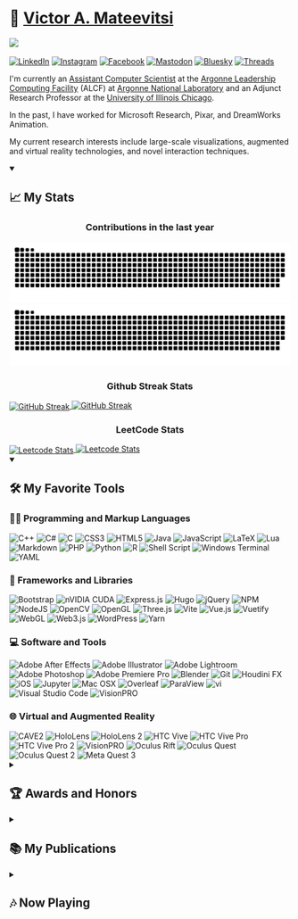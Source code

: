 # 🏡 [Victor A. Mateevitsi](https://vmateevitsi.com)

![](https://komarev.com/ghpvc/?username=mvictoras&color=blue)

<a href="https://www.linkedin.com/in/mvictoras/" target="_blank"><img src="https://img.shields.io/badge/LinkedIn-%230077B5.svg?&style=flat-square&logo=linkedin&logoColor=white" alt="LinkedIn"></a>
<a href="https://www.instagram.com/mvictoras/" target="_blank"><img src="https://img.shields.io/badge/Instagram-%23E4405F.svg?&style=flat-square&logo=instagram&logoColor=white" alt="Instagram"></a>
<a href="https://www.facebook.com/vmateevitsi" target="_blank"><img src="https://img.shields.io/badge/Facebook-%231877F2.svg?&style=flat-square&logo=facebook&logoColor=white" alt="Facebook"></a>
<a href="https://hci.social/@mvictoras" target="_blank"><img src="https://img.shields.io/badge/Mastodon-%232B90D9.svg?&style=flat-square&logo=mastodon&logoColor=white" alt="Mastodon"></a>
<a href="https://bsky.app/profile/vmateevitsi.com" target="_blank"><img src="https://img.shields.io/badge/Bluesky-%231185FE.svg?&style=flat-square&logo=bluesky&logoColor=white" alt="Bluesky"></a>
<a href="https://www.threads.net/@mvictoras" target="_blank"><img src="https://img.shields.io/badge/Threads-%23000000.svg?&style=flat-square&logo=threads&logoColor=white" alt="Threads"></a>

I'm currently an [Assistant Computer Scientist](https://www.alcf.anl.gov/about/people/victor-mateevitsi) at the [Argonne Leadership Computing Facility](https://alcf.anl.gov) (ALCF) at [Argonne National Laboratory](https://www.anl.gov) and an Adjunct Research Professor at the [University of Illinois Chicago](https://www.uic.edu).

In the past, I have worked for Microsoft Research, Pixar, and DreamWorks Animation.

My current research interests include large-scale visualizations, augmented and virtual reality technologies, and novel interaction techniques.

<details open>
  <summary><h2>📈 My Stats</h2></summary>

  <!-- Contribution Heatmap with Snake Animation -->
  <p align="center">
    <h3 align="center">Contributions in the last year</h3>
  </p>
  <img src="https://github.com/mvictoras/mvictoras/blob/output/ocean.svg?color_snake=#15F8EB&color_dots=#bfd6f6,#8dbdff,#64a1f4,#4b91f1,#3c7dd9#gh-dark-mode-only" alt="Snake animation">
  <img src="https://github.com/mvictoras/mvictoras/blob/output/github-snake.svg?color_snake=#00FC58#gh-light-mode-only" alt="Snake animation">

  <!-- Github Streak Stats -->
  <p align="center">
    <h3 align="center">Github Streak Stats</h3>
  </p>
  <a href="#gh-dark-mode-only">
    <img align="center" src="https://github-readme-streak-stats.herokuapp.com?user=mvictoras&border_radius=20&theme=tokyonight#gh-dark-mode-only" alt="GitHub Streak">
  </a>
  <a href="#gh-light-mode-only">
    <img src="https://github-readme-streak-stats.herokuapp.com?user=mvictoras&border_radius=20&theme=default#gh-light-mode-only" alt="GitHub Streak">
  </a>
  
  <!-- LeetCode Stats -->
  <p align="center">
    <h3 align="center">LeetCode Stats</h3>
  </p>
  <a href="https://leetcode.com/mvictoras#gh-dark-mode-only">
    <img align="center" src="https://leetcard.jacoblin.cool/mvictoras?border=1&radius=20&theme=unicorn#gh-dark-mode-only" alt="Leetcode Stats">
  </a>
  <a href="https://leetcode.com/mvictoras#gh-light-mode-only">
    <img src="https://leetcard.jacoblin.cool/mvictoras?border=1&radius=20&theme=light#gh-light-mode-only" alt="Leetcode Stats">
  </a>
</details>

<details open>
  <summary><h2>🛠️ My Favorite Tools</h2></summary>
  
  <h3>👨‍💻 Programming and Markup Languages</h3>
  <img src="https://img.shields.io/badge/C++-%2300599C.svg?&logo=c%2B%2B&logoColor=white" alt="C++"/>
  <img src="https://img.shields.io/badge/C%23-%23239120.svg?logo=csharp&logoColor=white" alt="C#"/>
  <img src="https://img.shields.io/badge/C-%2300599C.svg?logo=c&logoColor=white" alt="C"/>
  <img src="https://img.shields.io/badge/CSS3-%231572B6.svg?logo=css3&logoColor=white" alt="CSS3"/>
  <img src="https://img.shields.io/badge/HTML5-%23E34F26.svg?logo=html5&logoColor=white" alt="HTML5"/>
  <img src="https://img.shields.io/badge/Java-%23ED8B00.svg?logo=openjdk&logoColor=white" alt="Java"/>
  <img src="https://img.shields.io/badge/JavaScript-%23323330.svg?logo=javascript&logoColor=%23F7DF1E" alt="JavaScript"/>
  <img src="https://img.shields.io/badge/LaTeX-%23008080.svg?logo=latex&logoColor=white" alt="LaTeX"/>
  <img src="https://img.shields.io/badge/Lua-%232C2D72.svg?logo=lua&logoColor=white" alt="Lua"/>
  <img src="https://img.shields.io/badge/Markdown-%23000000.svg?logo=markdown&logoColor=white" alt="Markdown"/>
  <img src="https://img.shields.io/badge/PHP-%23777BB4.svg?logo=php&logoColor=white" alt="PHP"/>
  <img src="https://img.shields.io/badge/Python-3670A0?logo=python&logoColor=ffdd54" alt="Python"/>
  <img src="https://img.shields.io/badge/R-%23276DC3.svg?logo=r&logoColor=white" alt="R"/>
  <img src="https://img.shields.io/badge/Shell_Script-%23121011.svg?logo=gnu-bash&logoColor=white" alt="Shell Script"/>
  <img src="https://img.shields.io/badge/Windows%20Terminal-%234D4D4D.svg?logo=windows-terminal&logoColor=white" alt="Windows Terminal"/>
  <img src="https://img.shields.io/badge/YAML-%23ffffff.svg?logo=yaml&logoColor=151515" alt="YAML"/>

  <h3>🧰 Frameworks and Libraries</h3>
  <img src="https://img.shields.io/badge/Bootstrap-%238511FA.svg?logo=bootstrap&logoColor=white" alt="Bootstrap"/>
  <img src="https://img.shields.io/badge/CUDA-000000.svg?logo=nVIDIA&logoColor=green" alt="nVIDIA CUDA"/>
  <img src="https://img.shields.io/badge/Express.js-%23404d59.svg?logo=express&logoColor=%2361DAFB" alt="Express.js"/>
  <img src="https://img.shields.io/badge/Hugo-black.svg?logo=Hugo&logoColor=white" alt="Hugo"/>
  <img src="https://img.shields.io/badge/jQuery-%230769AD.svg?logo=jquery&logoColor=white" alt="jQuery"/>
  <img src="https://img.shields.io/badge/NPM-%23CB3837.svg?logo=npm&logoColor=white" alt="NPM"/>
  <img src="https://img.shields.io/badge/Node.js-6DA55F.svg?logo=node.js&logoColor=white" alt="NodeJS"/>
  <img src="https://img.shields.io/badge/OpenCV-%23white.svg?logo=opencv&logoColor=white" alt="OpenCV"/>
  <img src="https://img.shields.io/badge/OpenGL-%23FFFFFF.svg?logo=opengl&logoColor=white" alt="OpenGL"/>
  <img src="https://img.shields.io/badge/Three.js-black.svg?logo=three.js&logoColor=white" alt="Three.js"/>
  <img src="https://img.shields.io/badge/Vite-%23646CFF.svg?logo=vite&logoColor=white" alt="Vite"/>
  <img src="https://img.shields.io/badge/Vue.js-%2335495e.svg?logo=vuedotjs&logoColor=%234FC08D" alt="Vue.js"/>
  <img src="https://img.shields.io/badge/Vuetify-1867C0.svg?logo=vuetify&logoColor=AEDDFF" alt="Vuetify"/>
  <img src="https://img.shields.io/badge/WebGL-990000.svg?logo=webgl&logoColor=white" alt="WebGL"/>
  <img src="https://img.shields.io/badge/Web3.js-F16822.svg?logo=web3.js&logoColor=white" alt="Web3.js"/>
  <img src="https://img.shields.io/badge/WordPress-%23117AC9.svg?logo=WordPress&logoColor=white" alt="WordPress"/>
  <img src="https://img.shields.io/badge/Yarn-%232C8EBB.svg?logo=yarn&logoColor=white" alt="Yarn"/>

  <h3>💻 Software and Tools</h3>
  <img src="https://img.shields.io/badge/Adobe%20After%20Effects-9999FF.svg?logo=Adobe%20After%20Effects&logoColor=white" alt="Adobe After Effects"/>
  <img src="https://img.shields.io/badge/Adobe%20Illustrator-%23FF9A00.svg?logo=Adobe%20illustrator&logoColor=white" alt="Adobe Illustrator"/>
  <img src="https://img.shields.io/badge/Adobe%20Lightroom-31A8FF.svg?logo=Adobe%20Lightroom&logoColor=white" alt="Adobe Lightroom"/>
  <img src="https://img.shields.io/badge/Adobe%20Photoshop-%2331A8FF.svg?logo=adobe%20photoshop&logoColor=white" alt="Adobe Photoshop"/>
  <img src="https://img.shields.io/badge/Adobe%20Premiere%20Pro-9999FF.svg?logo=Adobe%20Premiere%20Pro&logoColor=white" alt="Adobe Premiere Pro"/>
  <img src="https://img.shields.io/badge/Blender-%23F5792A.svg?logo=blender&logoColor=white" alt="Blender"/>
  <img src="https://img.shields.io/badge/Git-F05033.svg?logo=git&logoColor=white" alt="Git"/>
  <img src="https://img.shields.io/badge/Houdini%20FX-%23FF4713.svg?logo=houdini&logoColor=white" alt="Houdini FX"/>
  <img src="https://img.shields.io/badge/iOS-000000.svg?logo=apple&logoColor=white" alt="iOS"/>
  <img src="https://img.shields.io/badge/Jupyter-F37626.svg?logo=Jupyter&logoColor=white" alt="Jupyter"/>
  <img src="https://img.shields.io/badge/Mac%20OSX-000000.svg?logo=apple&logoColor=white" alt="Mac OSX"/>
  <img src="https://img.shields.io/badge/Overleaf-%2344B78B.svg?logo=overleaf&logoColor=white" alt="Overleaf"/>
  <img src="https://img.shields.io/badge/ParaView-%234EA1D3.svg?logo=paraview&logoColor=white" alt="ParaView"/>
  <img src="https://img.shields.io/badge/vi-%23000000.svg?logo=vim&logoColor=white" alt="vi"/>
  <img src="https://img.shields.io/badge/Visual%20Studio%20Code-0078d7.svg?logo=visual-studio-code&logoColor=white" alt="Visual Studio Code"/>
  <img src="https://img.shields.io/badge/VisionPRO-000000.svg?logo=apple&logoColor=white" alt="VisionPRO"/>

  <h3>🌐 Virtual and Augmented Reality</h3>
  <img src="https://img.shields.io/badge/CAVE2-00AEEF.svg?logo=none&logoColor=white" alt="CAVE2"/>
  <img src="https://img.shields.io/badge/HoloLens-0078D7.svg?logo=microsoft&logoColor=white" alt="HoloLens"/>
  <img src="https://img.shields.io/badge/HoloLens%202-0078D7.svg?logo=microsoft&logoColor=white" alt="HoloLens 2"/>
  <img src="https://img.shields.io/badge/HTC%20Vive-0094F8.svg?logo=htc&logoColor=white" alt="HTC Vive"/>
  <img src="https://img.shields.io/badge/HTC%20Vive%20Pro-0094F8.svg?logo=htc&logoColor=white" alt="HTC Vive Pro"/>
  <img src="https://img.shields.io/badge/HTC%20Vive%20Pro%202-0094F8.svg?logo=htc&logoColor=white" alt="HTC Vive Pro 2"/>
  <img src="https://img.shields.io/badge/VisionPRO-000000.svg?logo=apple&logoColor=white" alt="VisionPRO"/>
  <img src="https://img.shields.io/badge/Oculus%20Rift-1C1E20.svg?logo=oculus&logoColor=white" alt="Oculus Rift"/>
  <img src="https://img.shields.io/badge/Oculus%20Quest-1C1E20.svg?logo=oculus&logoColor=white" alt="Oculus Quest"/>
  <img src="https://img.shields.io/badge/Oculus%20Quest%202-1C1E20.svg?logo=oculus&logoColor=white" alt="Oculus Quest 2"/>
  <img src="https://img.shields.io/badge/Meta%20Quest%203-1C1E20.svg?logo=meta&logoColor=white" alt="Meta Quest 3"/>
</details>

<details>
  <summary><h2>🏆 Awards and Honors</h2></summary>

  - **Best Paper Award**  
    *2023, [ISAV 2023 Workshop](https://www.alcf.anl.gov/news/alcf-team-wins-best-paper-award-isav-2023-workshop)*

  - **IEEE Scientific Visualization Contest Winner**  
    *2023, [IEEE VIS Conference](https://www.computer.org/csdl/magazine/cg/5555/01/10637909/1ZqVqf74oKc)*

  - **IEEE Scientific Visualization Contest, Best Workflow**  
    *2023, [IEEE VIS Conference](https://www.computer.org/csdl/magazine/cg/5555/01/10637909/1ZqVqf74oKc)*

  - **Argonne Impact Award**  
    *2023, Argonne National Laboratory*
  
  - **TEDx Speaker**  
    *2016, [TEDxUofIChicago](https://www.youtube.com/watch?v=gtU-6cxi1OA)*
  
  - **Alien of Extraordinary Ability**  
    *2016, US Green Card*
  
  - **Dean’s Scholar Award**  
    *2015, [University of Illinois at Chicago](hhttps://www.evl.uic.edu/events/2088)*
  
  - **20 in their 20s**  
    *2014, [Crain’s Chicago Business](https://www.chicagobusiness.com/awards/20-their-20s-victor-mateevitsi)*
  
  - **Best Paper Award**  
    *2014, [IEEE CollaborateCom](https://sage2.sagecommons.org/2014/10/26/sage2-gets-best-paper-award-at-collaboratecom-2014/)*
  
  - **Fifty For The Future®**  
    *2013, [Illinois Technology Foundation](https://today.uic.edu/computer-science-students-among-fifty-for-future/)*
  
  - **Certificate of Appreciation for outstanding performance and lasting contribution to Wearable Technology**  
    *2013, MIT Enterprise Forum Chicago*
  
  - **Best Augmented Reality Hardware (Finalist)**  
    *2013, Augmented World Expo*
  
  - **Image of Research (Finalist)**  
    *2013, University of Illinois at Chicago*

</details>


<details>
  <summary><h2>📚 My Publications</h2></summary>

  1. Martin, A., Liu, G., Ladd, W., Lee, S., Gounley, J., Vetter, J., Patel, S., Rizzi, S., **Mateevitsi, V.**, Insley, J. and Randles, A. (2023, November). Performance Evaluation of Heterogeneous GPU Programming Frameworks for Hemodynamic Simulations. In *Proceedings of the SC'23 Workshops of The International Conference on High Performance Computing, Network, Storage, and Analysis (pp. 1126-1137)*.

  2. **V. A. Mateevitsi**, M. Bode, N. Ferrier, P. Fischer, J. H. Göbbert, J. A. Insley, Y. H. Lan, M. Min, M. E. Papka, S. Patel, S. Rizzi, and J. Windgassen. 2023. Scaling Computational Fluid Dynamics: In Situ Visualization of NekRS using SENSEI. In *Workshops of The International Conference on High Performance Computing, Network, Storage, and Analysis (SC-W 2023)*, November 12–17, 2023, Denver, CO, USA. ACM, New York, NY, USA, 6 pages.

  3. Wu, Q., Insley, J. A., **Mateevitsi, V. A.**, Rizzi, S., & Ma, K. L. (2022, October). Distributed Volumetric Neural Representation for in situ Visualization and Analysis. In *2022 IEEE 12th Symposium on Large Data Analysis and Visualization (LDAV)* (pp. 1-2). IEEE.
  
  4. **Tishchenko, N., Ferrier, N., Insley, J. A., **Mateevitsi, V. A.**, Papka, M. E., Rizzi, S., & Tan, J.** (2022, October). Toward Bi-directional In Situ Visualization and Analysis of Blood Flow Simulations With Dynamic Deforming Walls. In *2022 IEEE 12th Symposium on Large Data Analysis and Visualization (LDAV)* (pp. 1-2). IEEE.
  
  5. **Ortiz, J. A., Insley, J. A., Knowles, J., Mateevitsi, V. A., Papka, M. E., & Rizzi, S.** (2022, October). Massive Data Visualization Techniques for use in Virtual Reality Devices. In *2022 IEEE 12th Symposium on Large Data Analysis and Visualization (LDAV)* (pp. 1-2). IEEE.
  
  6. **Nealey, I., Ferrier, N., Insley, J. A., Mateevitsi, V. A., Rizzi, S., & Schulze, J.** (2022, October). Sort-Last In-Transit Data Visualization with SENSEI, Catalyst, and Unreal Engine. In *2022 IEEE 12th Symposium on Large Data Analysis and Visualization (LDAV)* (pp. 1-2). IEEE.
  
  7. **Nealey, I., Ferrier, N., Insley, J. A., Mateevitsi, V. A., Papka, M. E., & Rizzi, S.** (2022, May). Cinema Transfer: A Containerized Visualization Workflow. In *International Conference on High Performance Computing* (pp. 324-343). Cham: Springer International Publishing.
  
  8. **Yang, O., Papakostas, M., Scott, J. M., O'Neill, E. R., Kondrashov, K. S., Mateevitsi, V. A., ... & Dittberner, A. B.** (2022). CheckMyFit: Ear Selfie to Assist User Insertion of Hearing Aids. *Proceedings of the ACM on Human-Computer Interaction*, 6(MHCI), 1-21.
  
  9. **Bucaro, C., Murphy, N., Ferrier, J., Insley, V. Mateevitsi, M. E. Papka, S. Rizzi, J. Tan.** Instrumenting Multiphysics Blood Flow Simulation Codes for In Situ Visualization and Analysis. In *2021 IEEE 11th Symposium on Large Data Analysis and Visualization (LDAV)*, IEEE, 2021.
  
  10. **J. Novak, J. Archer, V. Mateevitsi, and S. Jones.** (2016). Communication, machines & human augmentics. *Communication+ 1*, 1(2016): 51-35.
  
  11. **J. Lanier, V. Mateevitsi, K. Rathinavel, L. Shapira, J. Menke, P. Therien, J. Hudman, G. Speiginer, A. Stevenson Won, A. Banburski, X. Benavides, J. Amores, J. Porras Lurashi and W. Chang.** The RealityMashers: Augmented Reality Wide Field-of-View Optical See-Through Head Mounted Displays. In *15th IEEE International Symposium on Mixed and Augmented Reality (ISMAR)*, 2016.
  
  12. **J. Novak, J. Archer, V. Mateevitsi, and S. Jones.** Communication, Machines & Human Augmentics. To appear in *Communication+ 1* journal, 2016.

  13. **L. Renambot, T. Marrinan, J. Aurisano, A. Nishimoto, V. Mateevitsi, K. Bharadwaj, L. Long, A. Johnson, M. Brown, and J. Leigh.** SAGE2: A collaboration portal for scalable resolution displays. *Future Generation Computer Systems*, 54 (2016): 296-305.

  14. **V. Mateevitsi, T. Patel, J. Leigh, and B. Levy.** (2015). Reimagining the microscope in the 21st century using the scalable adaptive graphics environment. *Journal of Pathology Informatics*, 6(2015).
  
  15. **V. Mateevitsi, and B. Levy.** (2014). Scalable Adaptive Graphics Environment: A Novel Way to View and Manipulate Whole-Slide Images. *Analytical Cellular Pathology 2014* (2014).
  
  16. **T. Marrinan, J. Aurisano, A. Nishimoto, K. Bharadwaj, V. Mateevitsi, L. Renambot, L. Long, A. Johnson, and J. Leigh.** (2014). SAGE2: A New Approach for Data Intensive Collaboration Using Scalable Resolution Shared Displays. In *Proceedings of the IEEE International Conference on Collaborative Computing: Networking, Applications and Worksharing, 2014.* **Best Paper Award**
  
  17. **A. Febretti, A. Nishimoto, V. Mateevitsi, L. Renambot, A. Johnson, and J. Leigh.** (2014). Omegalib: A multi-view application framework for hybrid reality display environments. In *Virtual Reality (VR), 2014 IEEE*, pp. 9-14. IEEE, 2014.
  
  18. **V. Mateevitsi, K. Reda, J. Leigh, and A. Johnson.** (2014). The health bar: a persuasive ambient display to improve the office worker's well being. In *Proceedings of the 5th Augmented Human International Conference*, p. 21. ACM, 2014.
  
  19. **M.A. Bassiony, B.J. Vesper, V.A. Mateevitsi, K.M. Elseth, M.D. Colvar, K.D. Garcia, J. Leigh, J.A. Radoscevich.** (2014). Immunohistochemical Evaluation of Bleeding Control Induced by Holmium Laser and Biolase Dental Laser As Coagulating Devices of Incisional Wounds. In *Proceedings of the UIC College of Dentistry Clinic and Research Day 2014*, Chicago, IL, March 6, 2014.
  
  20. **V. Mateevitsi, B. Haggadone, J. Leigh, B. Kunzer, and R.V. Kenyon.** (2013). Sensing the environment through SpiderSense. In *Proceedings of the 4th Augmented Human International Conference*, pp. 51-57. ACM, 2013.
  
  21. **C. Offord, K. Reda, and V. Mateevitsi.** (2013). Context-dependent navigation in a collectively foraging species of ant, Messor cephalotes. *Insectes Sociaux*, 60, no. 3 (2013): 361-368.
  
  22. **K. Reda, V. Mateevitsi, and C. Offord.** (2013). A human-computer collaborative workflow for the acquisition and analysis of terrestrial insect movement in behavioral field studies. *EURASIP Journal on Image and Video Processing*, 2013, no. 1 (2013): 1-17.
  
  23. **K. Reda, A. Johnson, V. Mateevitsi, C. Offord, and J. Leigh.** (2012). Scalable visual queries for data exploration on large, high-resolution 3D displays. In *High Performance Computing, Networking, Storage and Analysis (SCC), 2012 SC Companion*, pp. 196-205. IEEE, 2012.

  24. **K. Reda, A. Johnson, V. Mateevitsi, C. Offord, and J. Leigh.** (2012). Scalable visual queries for data exploration on large, high-resolution 3D displays. In *High Performance Computing, Networking, Storage and Analysis (SCC), 2012 SC Companion*, pp. 196-205. IEEE, 2012.

  25. **A. Febretti, V.A. Mateevitsi, D. Chau, A. Nishimoto, B. McGinnis, J. Misterka, A. Johnson, and J. Leigh.** (2011). The OmegaDesk: towards a hybrid 2D and 3D work desk. In *Advances in Visual Computing*, pp. 13-23. Springer Berlin Heidelberg, 2011.
  
  26. **G. Doumenis, S. Papastefanos, V. Mateevitsi, F. Andritsopoulos, N. Achilleopoulos, and A.V. Mikhalev.** (2008). Video index and search services based on content identification features. In *Broadband Multimedia Systems and Broadcasting, 2008 IEEE International Symposium on*, pp. 1-4. IEEE, 2008.
  
  27. **V. Mateevitsi, M. Sfakianos, G. Lepouras, and C. Vassilakis.** (2008). A game-engine based virtual museum authoring and presentation system. In *Proceedings of the 3rd international conference on Digital Interactive Media in Entertainment and Arts*, pp. 451-457. ACM, 2008.

</details>

<details>
  <summary><h2>🎶 Now Playing</h2></summary>
  <a href="https://www.last.fm/user/mvictoras"><img src="https://lastfm-recently-played.vercel.app/api?user=mvictoras"></a>
</details>
